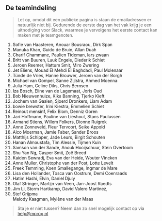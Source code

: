 ## De teamindeling

> Let op, omdat dit een publieke pagina is staan de emailadressen er natuurlijk niet bij. Gedurende de eerste dag van het vak krijg je een uitnodiging voor Slack, waarmee je vervolgens het eerste contact kan maken met je teamgenoten.

1.	Sofie van Haasteren,
	Anouar Bousraou,
	Dirk Span
2.	Manuka Khan,
	Guido de Bruin,
	Allan Duah
3.	Charif Ghammane,
	Paulien Tideman,
	lars zwaan
4.	Britt van Buuren,
	Luuk Engele,
	Diederik Schiet
5.	Jeroen Reemer,
	Hattum Smit,
	Miro Zwering
6.	Jet Eliens,
	Mouad El Mehdi El Baghdadi,
	Paul Molenaar
7.	Tünde de Vries,
	Hanne Brouwer,
	Jeroen van der Borgh
8.	Michael van Gompel,
	Sanne Zijlstra,
	Ahmed Moenna
9.	Julia Ham,
	Celine Diks,
	Chris Bernsen
10.	Iza Bosch,
	Eline van de Lagemaat,
	Joris Oud
11.	Bob Nieuwenhuize,
	Kika Banning,
	Tjerko Kieft
12.	Jochem van Gaalen,
	Sjoerd Dronkers,
	Liam Adam
13.	bowie brewster,
	Irini Kiestra,
	Emmelien Schiet
14.	Reinout mensinf,
	Felix Blom,
	Denniz Goren
15.	Jari Hoffmann,
	Pauline van Lieshout,
	Stans Paulussen
16.	Armand Stiens,
	Willem Folkers,
	Dionne Ruigrok
17.	Anne Zonneveld,
	Fleur Tervoort,
	Seike Appold
18.	Alco Moerman,
	Jamie Faber,
	Sander Broos
19.	Matthijs Schipper,
	Jade Leurs,
	Birgit Schouten
20.	Hanan Almoustafa,
	Tim Alessie,
	Tijmen Kuin
21.	Samson van der Sande,
	Anouk Hooijschuur,
	Stein Overtoom
22.	Shu Yan Ng,
	Casper Smit,
	Zoë Breed
23.	Kaiden Sewradj,
	Eva van der Heide,
	Wouter Vincken
24.	Anne Muller,
	Christophe van der Post,
	Lotte Levelt
25.	Freek Temming,
	Koen Smallegange,
	Ingmar de Mare
26.	Lisa den Hollander,
	Tosca van Oostrum,
	Demi Coenraads
27.	Hatim Hashi,
	Elvin,
	Daniel Djuly
28.	Olaf Stringer,
	Martijn van Veen,
	Jan-Joost Raedts
29.	Jim Li,
	Storm Hartkamp,
	David Valero Martinez,
30.	Stef Grijpma	
	Melody Kaagman,
	Mylène van der Maas	

> Sta je er niet tussen? Neem dan zo snel mogelijk contact op via help@mprog.nl